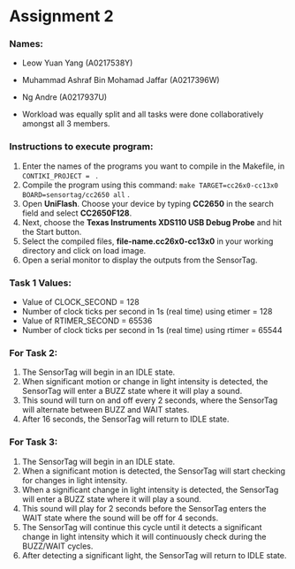 # Assignment 2

### Names:
- Leow Yuan Yang (A0217538Y)
- Muhammad Ashraf Bin Mohamad Jaffar (A0217396W)
- Ng Andre (A0217937U)

- Workload was equally split and all tasks were done collaboratively amongst all 3 members.

### Instructions to execute program:
1. Enter the names of the programs you want to compile in the Makefile, in `CONTIKI_PROJECT = ` .
2. Compile the program using this command: `make TARGET=cc26x0-cc13x0 BOARD=sensortag/cc2650 all` .
3. Open **UniFlash**. Choose your device by typing **CC2650** in the search field and select **CC2650F128**.
4. Next, choose the **Texas Instruments XDS110 USB Debug Probe** and hit the Start button.
5. Select the compiled files, **file-name.cc26x0-cc13x0** in your working directory and click on load image.
6. Open a serial monitor to display the outputs from the SensorTag.

### Task 1 Values:
- Value of CLOCK_SECOND = 128
- Number of clock ticks per second in 1s (real time) using etimer  = 128
- Value of RTIMER_SECOND = 65536
- Number of clock ticks per second in 1s (real time) using rtimer = 65544

### For Task 2:
1. The SensorTag will begin in an IDLE state.
2. When significant motion or change in light intensity is detected, the SensorTag will enter a BUZZ state where it will play a sound.
3. This sound will turn on and off every 2 seconds, where the SensorTag will alternate between BUZZ and WAIT states.
4. After 16 seconds, the SensorTag will return to IDLE state.

### For Task 3:
1. The SensorTag will begin in an IDLE state.
2. When a significant motion is detected, the SensorTag will start checking for changes in light intensity.
3. When a significant change in light intensity is detected, the SensorTag will enter a BUZZ state where it will play a sound.
4. This sound will play for 2 seconds before the SensorTag enters the WAIT state where the sound will be off for 4 seconds.
5. The SensorTag will continue this cycle until it detects a significant change in light intensity which it will continuously check during the BUZZ/WAIT cycles.
5. After detecting a significant light, the SensorTag will return to IDLE state.


